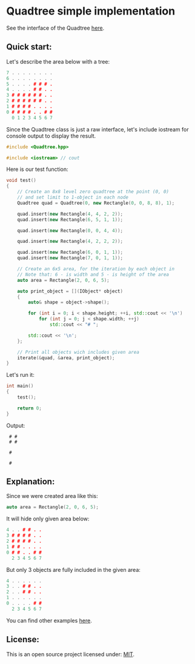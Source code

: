 # Quadtree simple implementation

See the interface of the Quadtree [here](https://github.com/Sigma-Ryden/Quadtree/blob/master/include/Quadtree.hpp).

## Quick start:

Let's describe the area below with a tree:
```C++
7 . . . . . . . .
6 . . . . . . . .
5 . . . . # # # .
4 . . . . # # . .
3 # # # # # # . .
2 # # # # # # . .
1 # # # # . . . .
0 # # # # . . # #
  0 1 2 3 4 5 6 7
```

Since the Quadtree class is just a raw interface, let's include iostream for console output to display the result.
```C++
#include <Quadtree.hpp>

#include <iostream> // cout
```

Here is our test function:
```C++
void test()
{
    // Create an 8x8 level zero quadtree at the point (0, 0)
    // and set limit to 1-object in each node
    Quadtree quad = Quadtree(0, new Rectangle(0, 0, 8, 8), 1);

    quad.insert(new Rectangle(4, 4, 2, 2));
    quad.insert(new Rectangle(6, 5, 1, 1));

    quad.insert(new Rectangle(0, 0, 4, 4));

    quad.insert(new Rectangle(4, 2, 2, 2));

    quad.insert(new Rectangle(6, 0, 1, 1));
    quad.insert(new Rectangle(7, 0, 1, 1));

    // Create an 6x5 area, for the iteration by each object in
    // Note that: 6 - is width and 5 - is height of the area
    auto area = Rectangle(2, 0, 6, 5);

    auto print_object = [](IObject* object)
    {
        auto& shape = object->shape();

        for (int i = 0; i < shape.height; ++i, std::cout << '\n')
            for (int j = 0; j < shape.width; ++j)
                std::cout << "# ";

        std::cout << '\n';
    };

    // Print all objects wich includes given area 
    iterate(&quad, &area, print_object);
}
```
Let's run it:
```C++
int main()
{
    test();

    return 0;
}
```
Output:
```console
 # #
 # #

 #

 #
```
## Explanation:

Since we were created area like this:
```C++
auto area = Rectangle(2, 0, 6, 5);
```
It will hide only given area below:
```C++
4 . . # # . .
3 # # # # . .
2 # # # # . .
1 # # . . . .
0 # # . . # #
  2 3 4 5 6 7
```
But only 3 objects are fully included in the given area:
```C++
4 . . . . . .
3 . . # # . .
2 . . # # . .
1 . . . . . .
0 . . . . # #
  2 3 4 5 6 7
```

You can find other examples [here](https://github.com/Sigma-Ryden/Quadtree/tree/master/test).

## License:
This is an open source project licensed under: [MIT](https://opensource.org/licenses/MIT).
